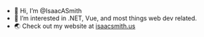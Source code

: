 - 👋 Hi, I’m @IsaacASmith
- 👀 I’m interested in .NET, Vue, and most things web dev related.
- 🌏 Check out my website at [isaacsmith.us](https://www.isaacsmith.us)

